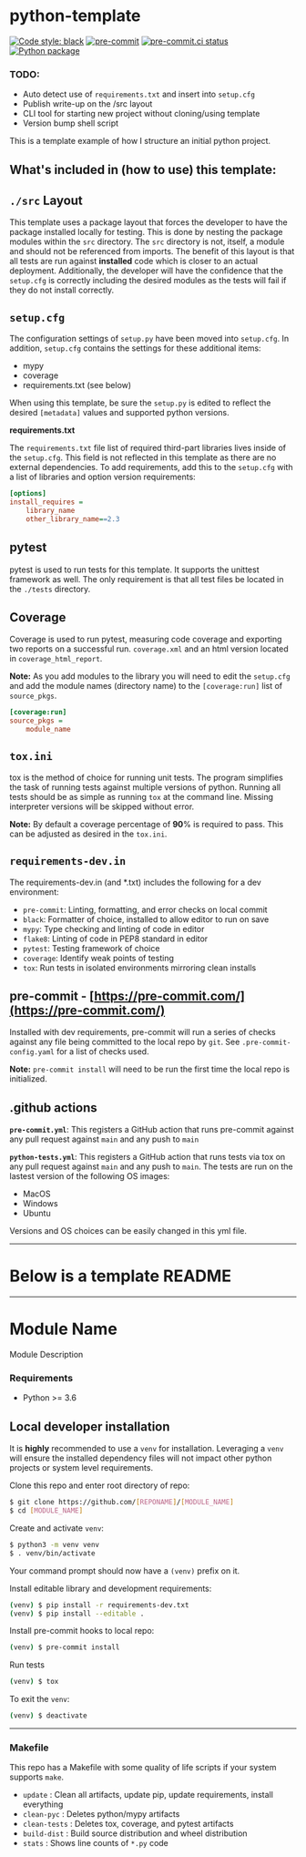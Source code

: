 # python-template
[![Code style: black](https://img.shields.io/badge/code%20style-black-000000.svg)](https://github.com/psf/black)
[![pre-commit](https://img.shields.io/badge/pre--commit-enabled-brightgreen?logo=pre-commit&logoColor=white)](https://github.com/pre-commit/pre-commit)
[![pre-commit.ci status](https://results.pre-commit.ci/badge/github/Preocts/python-template/main.svg)](https://results.pre-commit.ci/latest/github/Preocts/python-template/main)
[![Python package](https://github.com/Preocts/python-template/actions/workflows/python-tests.yml/badge.svg?branch=main)](https://github.com/Preocts/python-template/actions/workflows/python-tests.yml)

### TODO:
- Auto detect use of `requirements.txt` and insert into `setup.cfg`
- Publish write-up on the /src layout
- CLI tool for starting new project without cloning/using template
- Version bump shell script

This is a template example of how I structure an initial python project.

## What's included in (how to use) this template:

## `./src` Layout

This template uses a package layout that forces the developer to have the package installed locally for testing. This is done by nesting the package modules within the `src` directory. The `src` directory is not, itself, a module and should not be referenced from imports. The benefit of this layout is that all tests are run against **installed** code which is closer to an actual deployment. Additionally, the developer will have the confidence that the `setup.cfg` is correctly including the desired modules as the tests will fail if they do not install correctly.

## `setup.cfg`

The configuration settings of `setup.py` have been moved into `setup.cfg`. In addition, `setup.cfg` contains the settings for these additional items:
- mypy
- coverage
- requirements.txt (see below)

When using this template, be sure the `setup.py` is edited to reflect the desired `[metadata]` values and supported python versions.

**requirements.txt**

The `requirements.txt` file list of required third-part libraries lives inside of the `setup.cfg`. This field is not reflected in this template as there are no external dependencies.  To add requirements, add this to the `setup.cfg` with a list of libraries and option version requirements:

```cfg
[options]
install_requires =
    library_name
    other_library_name==2.3
```

## pytest

pytest is used to run tests for this template. It supports the unittest framework as well. The only requirement is that all test files be located in the `./tests` directory.

## Coverage

Coverage is used to run pytest, measuring code coverage and exporting two reports on a successful run. `coverage.xml` and an html version located in `coverage_html_report`.

**Note:** As you add modules to the library you will need to edit the `setup.cfg` and add the module names (directory name) to the `[coverage:run]` list of `source_pkgs`.

```cfg
[coverage:run]
source_pkgs =
    module_name
```

## `tox.ini`

tox is the method of choice for running unit tests. The program simplifies the task of running tests against multiple versions of python. Running all tests should be as simple as running `tox` at the command line. Missing interpreter versions will be skipped without error.

**Note:** By default a coverage percentage of **90**% is required to pass. This can be adjusted as desired in the `tox.ini`.


## `requirements-dev.in`

The requirements-dev.in (and *.txt) includes the following for a dev environment:
- `pre-commit`: Linting, formatting, and error checks on local commit
- `black`: Formatter of choice, installed to allow editor to run on save
- `mypy`: Type checking and linting of code in editor
- `flake8`: Linting of code in PEP8 standard in editor
- `pytest`: Testing framework of choice
- `coverage`: Identify weak points of testing
- `tox`: Run tests in isolated environments mirroring clean installs

## pre-commit - [https://pre-commit.com/](https://pre-commit.com/)

Installed with dev requirements, pre-commit will run a series of checks against any file being committed to the local repo by `git`.  See `.pre-commit-config.yaml` for a list of checks used.

**Note:** `pre-commit install` will need to be run the first time the local repo is initialized.

## .github actions

**`pre-commit.yml`**: This registers a GitHub action that runs pre-commit against any pull request against `main` and any push to `main`

**`python-tests.yml`**: This registers a GitHub action that runs tests via tox on any pull request against `main` and any push to `main`. The tests are run on the lastest version of the following OS images:
- MacOS
- Windows
- Ubuntu

Versions and OS choices can be easily changed in this yml file.

---

# Below is a template README

---

# Module Name

Module Description

### Requirements
- Python >= 3.6

## Local developer installation

It is **highly** recommended to use a `venv` for installation. Leveraging a `venv` will ensure the installed dependency files will not impact other python projects or system level requirements.

Clone this repo and enter root directory of repo:
```bash
$ git clone https://github.com/[REPONAME]/[MODULE_NAME]
$ cd [MODULE_NAME]
```

Create and activate `venv`:
```bash
$ python3 -m venv venv
$ . venv/bin/activate
```

Your command prompt should now have a `(venv)` prefix on it.

Install editable library and development requirements:
```bash
(venv) $ pip install -r requirements-dev.txt
(venv) $ pip install --editable .
```

Install pre-commit hooks to local repo:
```bash
(venv) $ pre-commit install
```

Run tests
```bash
(venv) $ tox
```

To exit the `venv`:
```bash
(venv) $ deactivate
```

---

### Makefile

This repo has a Makefile with some quality of life scripts if your system supports `make`.

- `update` : Clean all artifacts, update pip, update requirements, install everything
- `clean-pyc` : Deletes python/mypy artifacts
- `clean-tests` : Deletes tox, coverage, and pytest artifacts
- `build-dist` : Build source distribution and wheel distribution
- `stats` : Shows line counts of `*.py` code
